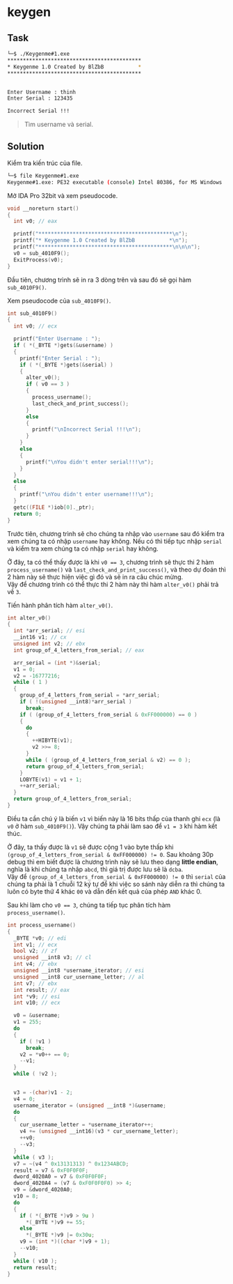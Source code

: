 # keygen
## Task
```bash
└─$ ./Keygenme#1.exe
*******************************************
* Keygenme 1.0 Created by BlZbB           *
*******************************************


Enter Username : thinh
Enter Serial : 123435

Incorrect Serial !!!
```
> Tìm username và serial.

## Solution
Kiểm tra kiến trúc của file.  

```bash
└─$ file Keygenme#1.exe
Keygenme#1.exe: PE32 executable (console) Intel 80386, for MS Windows
```  

Mở IDA Pro 32bit và xem pseudocode.  
```c
void __noreturn start()
{
  int v0; // eax

  printf("*******************************************\n");
  printf("* Keygenme 1.0 Created by BlZbB           *\n");
  printf("*******************************************\n\n\n");
  v0 = sub_4010F9();
  ExitProcess(v0);
}
```  

Đầu tiên, chương trình sẽ in ra 3 dòng trên và sau đó sẽ gọi hàm `sub_4010F9()`.  

Xem pseudocode của `sub_4010F9()`.  

```c
int sub_4010F9()
{
  int v0; // ecx

  printf("Enter Username : ");
  if ( *(_BYTE *)gets(&username) )
  {
    printf("Enter Serial : ");
    if ( *(_BYTE *)gets(&serial) )
    {
      alter_v0();
      if ( v0 == 3 )
      {
        process_username();
        last_check_and_print_success();
      }
      else
      {
        printf("\nIncorrect Serial !!!\n");
      }
    }
    else
    {
      printf("\nYou didn't enter serial!!!\n");
    }
  }
  else
  {
    printf("\nYou didn't enter username!!!\n");
  }
  getc((FILE *)iob[0]._ptr);
  return 0;
}
```

Trước tiên, chương trình sẽ cho chúng ta nhập vào `username` sau đó kiểm tra xem chúng ta có nhập `username` hay không. Nếu có thì tiếp tục nhập `serial` và kiểm tra xem chúng ta có nhập `serial` hay không.  

Ở đây, ta có thể thấy được là khi `v0 == 3`, chương trình sẽ thực thi 2 hàm `process_username()` và `last_check_and_print_success()`, và theo dự đoán thì 2 hàm này sẽ thực hiện việc gì đó và sẽ in ra câu chúc mừng.  
Vậy để chương trình có thể thực thi 2 hàm này thì hàm `alter_v0()` phải trả về `3`.  

Tiến hành phân tích hàm `alter_v0()`.  

```c
int alter_v0()
{
  int *arr_serial; // esi
  __int16 v1; // cx
  unsigned int v2; // ebx
  int group_of_4_letters_from_serial; // eax

  arr_serial = (int *)&serial;
  v1 = 0;
  v2 = -16777216;
  while ( 1 )
  {
    group_of_4_letters_from_serial = *arr_serial;
    if ( !(unsigned __int8)*arr_serial )
      break;
    if ( (group_of_4_letters_from_serial & 0xFF000000) == 0 )
    {
      do
      {
        ++HIBYTE(v1);
        v2 >>= 8;
      }
      while ( (group_of_4_letters_from_serial & v2) == 0 );
      return group_of_4_letters_from_serial;
    }
    LOBYTE(v1) = v1 + 1;
    ++arr_serial;
  }
  return group_of_4_letters_from_serial;
}
```  

Điều ta cần chú ý là biến `v1` vì biến này là 16 bits thấp của thanh ghi `ecx` (là `v0` ở hàm `sub_4010F9()`). Vậy chúng ta phải làm sao để `v1 = 3` khi hàm kết thúc.  

Ở đây, ta thấy được là `v1` sẽ được cộng 1 vào byte thấp khi `(group_of_4_letters_from_serial & 0xFF000000) != 0`. Sau khoảng 30p debug thì em biết được là chương trình này sẽ lưu theo dạng **little endian**, nghĩa là khi chúng ta nhập `abcd`, thì giá trị được lưu sẽ là `dcba`.  
Vậy để `(group_of_4_letters_from_serial & 0xFF000000) != 0` thì `serial` của chúng ta phải là 1 chuỗi 12 ký tự để khi việc so sánh này diễn ra thì chúng ta luôn có byte thứ 4 khác `00` và dẫn đến kết quả của phép `AND` khác 0.

Sau khi làm cho `v0 == 3`, chúng ta tiếp tục phân tích hàm `process_username()`.
```c
int process_username()
{
  _BYTE *v0; // edi
  int v1; // ecx
  bool v2; // zf
  unsigned __int8 v3; // cl
  int v4; // ebx
  unsigned __int8 *username_iterator; // esi
  unsigned __int8 cur_username_letter; // al
  int v7; // ebx
  int result; // eax
  int *v9; // esi
  int v10; // ecx

  v0 = &username;
  v1 = 255;
  do
  {
    if ( !v1 )
      break;
    v2 = *v0++ == 0;
    --v1;
  }
  while ( !v2 );


  v3 = -(char)v1 - 2;
  v4 = 0;
  username_iterator = (unsigned __int8 *)&username;
  do
  {
    cur_username_letter = *username_iterator++;
    v4 += (unsigned __int16)(v3 * cur_username_letter);
    ++v0;
    --v3;
  }
  while ( v3 );
  v7 = ~(v4 ^ 0x13131313) ^ 0x1234ABCD;
  result = v7 & 0xF0F0F0F;
  dword_4020A0 = v7 & 0xF0F0F0F;
  dword_4020A4 = (v7 & 0xF0F0F0F0) >> 4;
  v9 = &dword_4020A0;
  v10 = 8;
  do
  {
    if ( *(_BYTE *)v9 > 9u )
      *(_BYTE *)v9 += 55;
    else
      *(_BYTE *)v9 |= 0x30u;
    v9 = (int *)((char *)v9 + 1);
    --v10;
  }
  while ( v10 );
  return result;
}
```
